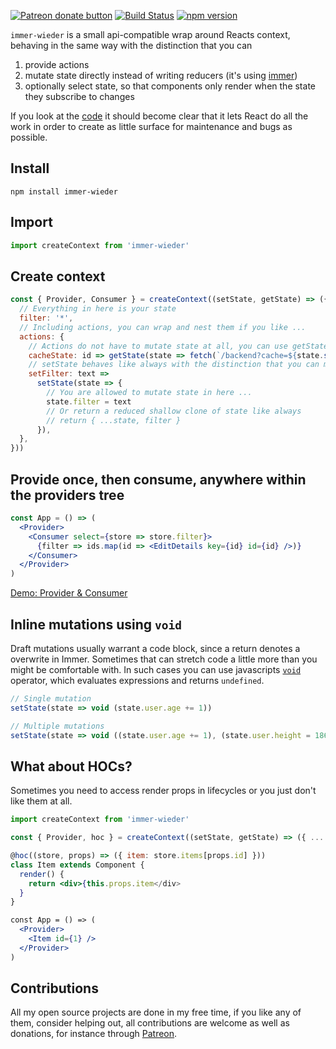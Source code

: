 <span class="badge-patreon"><a href="https://www.patreon.com/0xca0a" title="Donate to this project using Patreon"><img src="https://img.shields.io/badge/patreon-donate-yellow.svg" alt="Patreon donate button" /></a></span> [![Build Status](https://travis-ci.org/drcmda/immer-wieder.svg?branch=master)](https://travis-ci.org/drcmda/immer-wieder) [![npm version](https://badge.fury.io/js/immer-wieder.svg)](https://badge.fury.io/js/immer-wieder)

`immer-wieder` is a small api-compatible wrap around Reacts context, behaving in the same way with the distinction that you can

1. provide actions
2. mutate state directly instead of writing reducers (it's using [immer](https://github.com/mweststrate/immer))
3. optionally select state, so that components only render when the state they subscribe to changes

If you look at the [code](https://github.com/drcmda/immer-wieder/blob/master/src/index.js) it should become clear that it lets React do all the work in order to create as little surface for maintenance and bugs as possible.

## Install

    npm install immer-wieder

## Import

```jsx
import createContext from 'immer-wieder'
```

## Create context

```jsx
const { Provider, Consumer } = createContext((setState, getState) => ({
  // Everything in here is your state
  filter: '*',
  // Including actions, you can wrap and nest them if you like ...
  actions: {
    // Actions do not have to mutate state at all, you can use getState to fetch state
    cacheState: id => getState(state => fetch(`/backend?cache=${state.stringify()}`),
    // setState behaves like always with the distinction that you can mutate state
    setFilter: text =>
      setState(state => {
        // You are allowed to mutate state in here ...
        state.filter = text
        // Or return a reduced shallow clone of state like always
        // return { ...state, filter }
      }),
  },
}))
```

## Provide once, then consume, anywhere within the providers tree

```jsx
const App = () => (
  <Provider>
    <Consumer select={store => store.filter}>
      {filter => ids.map(id => <EditDetails key={id} id={id} />)}
    </Consumer>
  </Provider>
)
```

[Demo: Provider & Consumer](https://codesandbox.io/embed/qvm2oz51mj)

## Inline mutations using `void`

Draft mutations usually warrant a code block, since a return denotes a overwrite in Immer. Sometimes that can stretch code a little more than you might be comfortable with. In such cases you can use javascripts [`void`](https://developer.mozilla.org/en-US/docs/Web/JavaScript/Reference/Operators/void) operator, which evaluates expressions and returns `undefined`.

```javascript
// Single mutation
setState(state => void (state.user.age += 1))

// Multiple mutations
setState(state => void ((state.user.age += 1), (state.user.height = 186)))
```

## What about HOCs?

Sometimes you need to access render props in lifecycles or you just don't like them at all.

```jsx
import createContext from 'immer-wieder'

const { Provider, hoc } = createContext((setState, getState) => ({ ... }))

@hoc((store, props) => ({ item: store.items[props.id] }))
class Item extends Component {
  render() {
    return <div>{this.props.item</div>
  }
}

const App = () => (
  <Provider>
    <Item id={1} />
  </Provider>
)
```

## Contributions

All my open source projects are done in my free time, if you like any of them, consider helping out, all contributions are welcome as well as donations, for instance through [Patreon](https://www.patreon.com/0xca0a).
